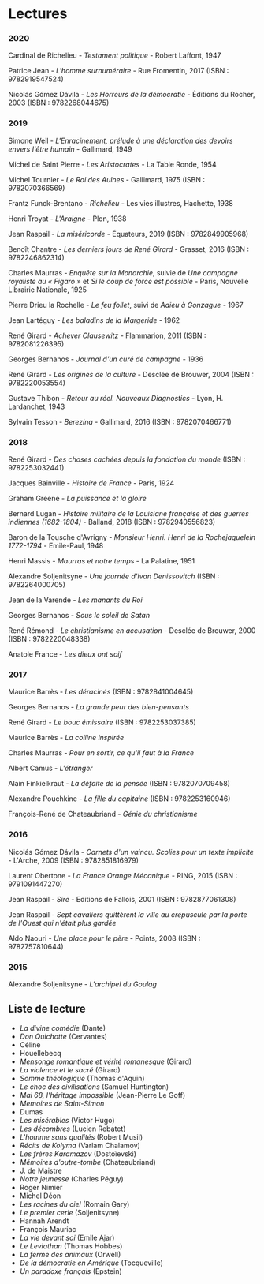 # Lectures

### 2020

Cardinal de Richelieu - _Testament politique_ - Robert Laffont, 1947

Patrice Jean - _L'homme surnuméraire_ - Rue Fromentin, 2017 (ISBN : 9782919547524)

Nicolás Gómez Dávila - _Les Horreurs de la démocratie_ - Éditions du Rocher, 2003 (ISBN : 9782268044675)

### 2019

Simone Weil - _L'Enracinement, prélude à une déclaration des devoirs envers l'être humain_ - Gallimard, 1949

Michel de Saint Pierre - _Les Aristocrates_ - La Table Ronde, 1954

Michel Tournier - _Le Roi des Aulnes_ - Gallimard, 1975 (ISBN : 9782070366569)

Frantz Funck-Brentano - _Richelieu_ - Les vies illustres, Hachette, 1938

Henri Troyat - _L'Araigne_ - Plon, 1938

Jean Raspail - _La miséricorde_ - Équateurs, 2019 (ISBN : 9782849905968)

Benoît Chantre - _Les derniers jours de René Girard_ - Grasset, 2016 (ISBN : 9782246862314)

Charles Maurras - _Enquête sur la Monarchie_, suivie de _Une campagne royaliste au « Figaro »_ et _Si le coup de force est possible_ - Paris, Nouvelle Librairie Nationale, 1925

Pierre Drieu la Rochelle - _Le feu follet_, suivi de _Adieu à Gonzague_ - 1967

Jean Lartéguy - _Les baladins de la Margeride_ - 1962

René Girard - _Achever Clausewitz_ - Flammarion, 2011 (ISBN : 9782081226395)

Georges Bernanos - _Journal d'un curé de campagne_ - 1936

René Girard - _Les origines de la culture_ - Desclée de Brouwer, 2004 (ISBN : 9782220053554)

Gustave Thibon - _Retour au réel. Nouveaux Diagnostics_ - Lyon, H. Lardanchet, 1943

Sylvain Tesson - _Berezina_ - Gallimard, 2016 (ISBN : 9782070466771)

### 2018

René Girard - _Des choses cachées depuis la fondation du monde_ (ISBN : 9782253032441)

Jacques Bainville - _Histoire de France_ - Paris, 1924

Graham Greene - _La puissance et la gloire_

Bernard Lugan - _Histoire militaire de la Louisiane française et des guerres indiennes (1682-1804)_ - Balland, 2018 (ISBN : 9782940556823)

Baron de la Tousche d'Avrigny - _Monsieur Henri. Henri de la Rochejaquelein 1772-1794_ - Emile-Paul, 1948

Henri Massis - _Maurras et notre temps_ - La Palatine, 1951

Alexandre Soljenitsyne - _Une journée d'Ivan Denissovitch_ (ISBN : 9782264000705)

Jean de la Varende - _Les manants du Roi_

Georges Bernanos - _Sous le soleil de Satan_

René Rémond - _Le christianisme en accusation_ - Desclée de Brouwer, 2000 (ISBN : 9782220048338)

Anatole France - _Les dieux ont soif_

### 2017

Maurice Barrès - _Les déracinés_ (ISBN : 9782841004645)

Georges Bernanos - _La grande peur des bien-pensants_

René Girard - _Le bouc émissaire_ (ISBN : 9782253037385)

Maurice Barrès - _La colline inspirée_

Charles Maurras - _Pour en sortir, ce qu'il faut à la France_

Albert Camus - _L'étranger_

Alain Finkielkraut - _La défaite de la pensée_ (ISBN : 9782070709458)

Alexandre Pouchkine - _La fille du capitaine_ (ISBN : 9782253160946)

François-René de Chateaubriand - _Génie du christianisme_

### 2016

Nicolás Gómez Dávila - _Carnets d'un vaincu. Scolies pour un texte implicite_ - L'Arche, 2009 (ISBN : 9782851816979)

Laurent Obertone - _La France Orange Mécanique_ - RING, 2015 (ISBN : 9791091447270)

Jean Raspail - _Sire_ - Editions de Fallois, 2001 (ISBN : 9782877061308)

Jean Raspail - _Sept cavaliers quittèrent la ville au crépuscule par la porte de l'Ouest qui n'était plus gardée_

Aldo Naouri - _Une place pour le père_ - Points, 2008 (ISBN : 9782757810644)

### 2015

Alexandre Soljenitsyne - _L'archipel du Goulag_

## Liste de lecture

  * _La divine comédie_ (Dante)
  * _Don Quichotte_ (Cervantes)
  * Céline
  * Houellebecq
  * _Mensonge romantique et vérité romanesque_ (Girard)
  * _La violence et le sacré_ (Girard)
  * _Somme théologique_ (Thomas d'Aquin)
  * _Le choc des civilisations_ (Samuel Huntington)
  * _Mai 68, l'héritage impossible_ (Jean-Pierre Le Goff)
  * _Memoires de Saint-Simon_
  * Dumas
  * _Les misérables_ (Victor Hugo)
  * _Les décombres_ (Lucien Rebatet)
  * _L'homme sans qualités_ (Robert Musil)
  * _Récits de Kolyma_ (Varlam Chalamov)
  * _Les frères Karamazov_ (Dostoïevski)
  * _Mémoires d'outre-tombe_ (Chateaubriand)
  * J. de Maistre
  * _Notre jeunesse_ (Charles Péguy)
  * Roger Nimier
  * Michel Déon
  * _Les racines du ciel_ (Romain Gary)
  * _Le premier cerle_ (Soljenitsyne)
  * Hannah Arendt
  * François Mauriac
  * _La vie devant soi_ (Emile Ajar)
  * _Le Leviathan_ (Thomas Hobbes)
  * _La ferme des animaux_ (Orwell)
  * _De la démocratie en Amérique_ (Tocqueville)
  * _Un paradoxe français_ (Epstein)
  
